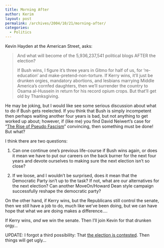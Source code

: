 ```yaml
---
title: Morning After
author: Kerim
layout: post
permalink: /archives/2004/10/21/morning-after/
categories:
  - Politics
---
```

Kevin Hayden at the American Street, asks:

> And what will become of the 5,936,237,541 political blogs AFTER the election?
> 
> If Bush wins, I figure it’s three years in Gitmo for half of us, for ‘re-education’ and make-pretend-non-torture. If Kerry wins, it’ll just be drunken orgies, mandatory abortions, and lesbians marrying Middle America’s cornfed daughters, then we’ll surrender the country to Osama al-Hussein in return for his record opium crops. But that’ll get old by Thanksgiving.

He may be joking, but I would like see some serious discussion about what to do if Bush gets reelected. If you think that Bush is simply incompetent then perhaps waiting another four years is bad, but not anything to get worked up about; however, if (like me) you find David Neiwert&#8217;s case for &#8220;<a href="http://dneiwert.blogspot.com/2004_09_19_dneiwert_archive.html#109028353137888956" onclick="_gaq.push(['_trackEvent', 'outbound-article', 'http://dneiwert.blogspot.com/2004_09_19_dneiwert_archive.html#109028353137888956', 'The Rise of Pseudo Fascism']);" >The Rise of Pseudo Fascism</a>&#8221; convincing, then something must be done! But what?

I think there are two questions:

1. Can one continue one&#8217;s previous life-course if Bush wins again, or does it mean we have to put our careers on the back burner for the next four years and devote ourselves to making sure the next election isn&#8217;t so close?

2. If we loose, and I wouldn&#8217;t be surprised, does it mean that the Democratic Party isn&#8217;t up to the task? If not, what are our alternatives for the next election? Can another MoveOn/Howard Dean style campaign successfully reshape the democratic party?

On the other hand, if Kerry wins, but the Republicans still control the senate, then we still have a job to do, much like we&#8217;ve been doing, but we can have hope that what we are doing makes a difference&#8230;.

If Kerry wins, *and* we win the senate. Then I&#8217;ll join Kevin for that drunken orgy&#8230;

UPDATE: I forgot a third possibility: That <a href="http://slate.com/Default.aspx?id=2108339&#38;" onclick="_gaq.push(['_trackEvent', 'outbound-article', 'http://slate.com/Default.aspx?id=2108339&', 'the election is contested']);" >the election is contested</a>. Then things will get ugly&#8230;

